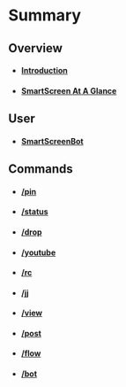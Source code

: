 
# Summary



## Overview
 
 * #### [Introduction](overview/README.md)
 * #### [SmartScreen At A Glance](overview/preface.md)
 



## User
 
 * #### [SmartScreenBot](user/ssbot.md)
 
 
 
 
## Commands
 
 * #### [/pin](commands/pin.md)
 * #### [/status](commands/status.md)
 * #### [/drop](commands/drop.md)
 * #### [/youtube](commands/yutub.md)
 * #### [/rc](commands/rc.md)
 * #### [/jj](commands/jj.md)
 * #### [/view](commands/view.md)
 * #### [/post](commands/post.md)
 * #### [/flow](commands/flow.md)
 * #### [/bot](commands/bot.md)
